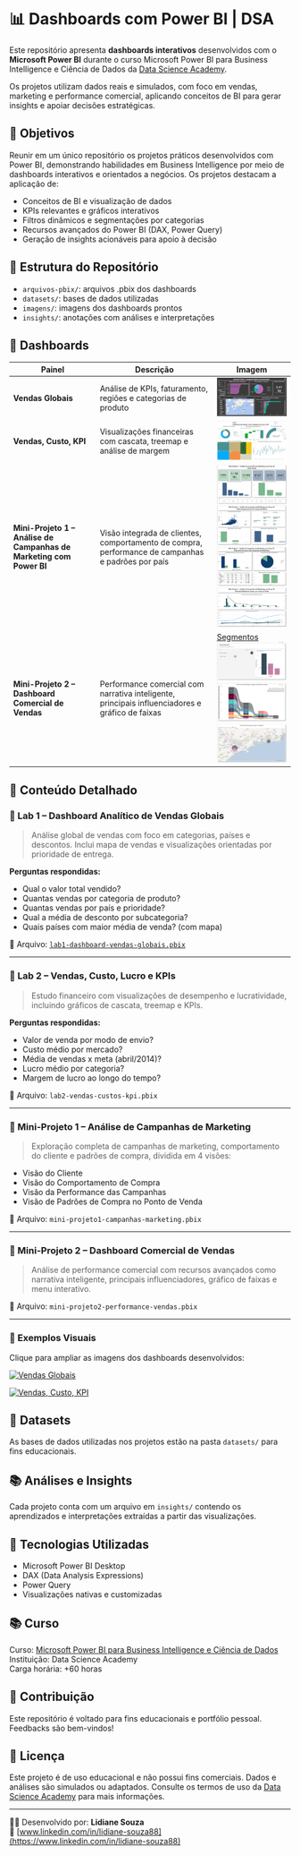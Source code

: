 # 📊 Dashboards com Power BI | DSA

Este repositório apresenta **dashboards interativos** desenvolvidos com o **Microsoft Power BI** durante o curso Microsoft Power BI para Business Intelligence e Ciência de Dados da [Data Science Academy](https://www.datascienceacademy.com.br/).

Os projetos utilizam dados reais e simulados, com foco em vendas, marketing e performance comercial, aplicando conceitos de BI para gerar insights e apoiar decisões estratégicas.

## 🎯 Objetivos

Reunir em um único repositório os projetos práticos desenvolvidos com Power BI, demonstrando habilidades em Business Intelligence por meio de dashboards interativos e orientados a negócios. Os projetos destacam a aplicação de:
- Conceitos de BI e visualização de dados
- KPIs relevantes e gráficos interativos
- Filtros dinâmicos e segmentações por categorias
- Recursos avançados do Power BI (DAX, Power Query)
- Geração de insights acionáveis para apoio à decisão

## 📁 Estrutura do Repositório

- `arquivos-pbix/`: arquivos .pbix dos dashboards
- `datasets/`: bases de dados utilizadas
- `imagens/`: imagens dos dashboards prontos
- `insights/`: anotações com análises e interpretações

## 📌 Dashboards

| Painel                          | Descrição                                                                 | Imagem                            |
|--------------------------------|---------------------------------------------------------------------------|-----------------------------------|
| **Vendas Globais**             | Análise de KPIs, faturamento, regiões e categorias de produto             | ![Vendas Globais](imagens/thumb_lab1_vendas.png)                |
| **Vendas, Custo, KPI**         | Visualizações financeiras com cascata, treemap e análise de margem        | ![Vendas, Custos e KPI](imagens/thumb_lab2_kpi.png)                |
| **Mini-Projeto 1 – Análise de Campanhas de Marketing com Power BI** | Visão integrada de clientes, comportamento de compra, performance de campanhas e padrões por país | ![Visão Cliente](imagens/thumb_miniprojeto1_visaocliente.png)<br>![Comportamento de Compra](imagens/thumb_miniprojeto1_compra.png)<br>![Performance das Campanhas](imagens/thumb_miniprojeto1_campanhas.png)<br>![Padrões de Compra](imagens/thumb_miniprojeto1_padraocompra.png) |
| **Mini-Projeto 2 – Dashboard Comercial de Vendas** | Performance comercial com narrativa inteligente, principais influenciadores e gráfico de faixas | [Segmentos](imagens/thumb_miniprojeto2_segmentos.png)<br>![Influenciadores](imagens/thumb_miniprojeto2_influenciadores.png)<br>![Sankey](imagens/thumb_miniprojeto2_sankey.png)<br>![Regiões](imagens/thumb_miniprojeto2_vendedores.png) |

## 📘 Conteúdo Detalhado

### 🔹 Lab 1 – Dashboard Analítico de Vendas Globais

> Análise global de vendas com foco em categorias, países e descontos. Inclui mapa de vendas e visualizações orientadas por prioridade de entrega.

**Perguntas respondidas:**
- Qual o valor total vendido?
- Quantas vendas por categoria de produto?
- Quantas vendas por país e prioridade?
- Qual a média de desconto por subcategoria?
- Quais países com maior média de venda? (com mapa)

📎 Arquivo: [`lab1-dashboard-vendas-globais.pbix`](arquivos-pbix/lab1-dashboard-vendas-globais.pbix)

---

### 🔹 Lab 2 – Vendas, Custo, Lucro e KPIs

> Estudo financeiro com visualizações de desempenho e lucratividade, incluindo gráficos de cascata, treemap e KPIs.

**Perguntas respondidas:**
- Valor de venda por modo de envio?
- Custo médio por mercado?
- Média de vendas x meta (abril/2014)?
- Lucro médio por categoria?
- Margem de lucro ao longo do tempo?

📎 Arquivo: `lab2-vendas-custos-kpi.pbix`

---

### 🔹 Mini-Projeto 1 – Análise de Campanhas de Marketing

> Exploração completa de campanhas de marketing, comportamento do cliente e padrões de compra, dividida em 4 visões:

- Visão do Cliente  
- Visão do Comportamento de Compra  
- Visão da Performance das Campanhas  
- Visão de Padrões de Compra no Ponto de Venda  

📎 Arquivo: `mini-projeto1-campanhas-marketing.pbix`

---

### 🔹 Mini-Projeto 2 – Dashboard Comercial de Vendas

> Análise de performance comercial com recursos avançados como narrativa inteligente, principais influenciadores, gráfico de faixas e menu interativo.

📎 Arquivo: `mini-projeto2-performance-vendas.pbix`

---

### 📸 Exemplos Visuais

Clique para ampliar as imagens dos dashboards desenvolvidos:

[![Vendas Globais](imagens/thumb-vendas-globais.png)](imagens/Captura%20de%20tela%202025-05-30%20225435.png)

[![Vendas, Custo, KPI](imagens/thumb-vendas-custo-kpi.png)](imagens/Captura%20de%20tela%202025-05-30%20225836.png)

## 📂 Datasets

As bases de dados utilizadas nos projetos estão na pasta `datasets/` para fins educacionais.

## 📚 Análises e Insights

Cada projeto conta com um arquivo em `insights/` contendo os aprendizados e interpretações extraídas a partir das visualizações.

## 🧰 Tecnologias Utilizadas

- Microsoft Power BI Desktop
- DAX (Data Analysis Expressions)
- Power Query
- Visualizações nativas e customizadas

## 📚 Curso

Curso: [Microsoft Power BI para Business Intelligence e Ciência de Dados](https://www.datascienceacademy.com.br/course/microsoft-power-bi-para-business-intelligence-e-ciencia-de-dados)  
Instituição: Data Science Academy  
Carga horária: +60 horas

## 🤝 Contribuição

Este repositório é voltado para fins educacionais e portfólio pessoal. Feedbacks são bem-vindos!

## 📄 Licença

Este projeto é de uso educacional e não possui fins comerciais. Dados e análises são simulados ou adaptados. Consulte os termos de uso da [Data Science Academy](https://www.datascienceacademy.com.br/) para mais informações.

---

👩‍💻 Desenvolvido por: **Lidiane Souza**  
🔗 [www.linkedin.com/in/lidiane-souza88](https://www.linkedin.com/in/lidiane-souza88)
